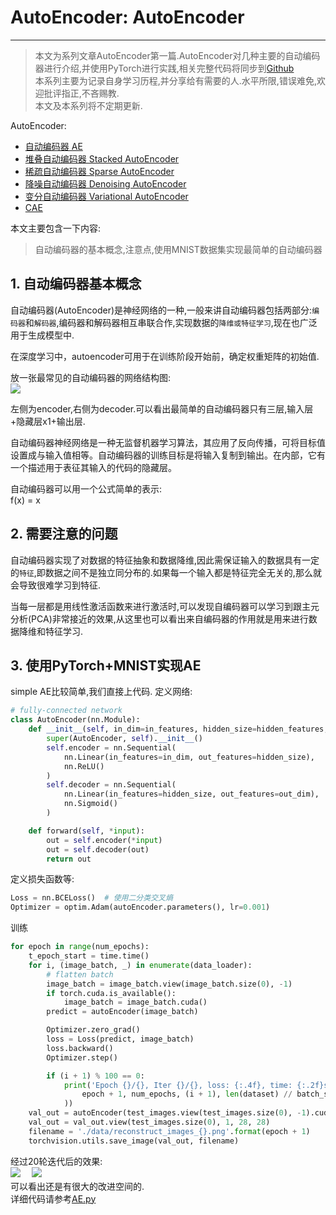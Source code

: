 # AutoEncoder: AutoEncoder
---
> 本文为系列文章AutoEncoder第一篇.AutoEncoder对几种主要的自动编码器进行介绍,并使用PyTorch进行实践,相关完整代码将同步到[Github](https://github.com/LitoNeo/pytorch-AutoEncoders)  
本系列主要为记录自身学习历程,并分享给有需要的人.水平所限,错误难免,欢迎批评指正,不吝赐教.  
> 本文及本系列将不定期更新.

AutoEncoder:  
* [自动编码器 AE](https://zhuanlan.zhihu.com/p/83019501)
* [堆叠自动编码器 Stacked AutoEncoder]()
* [稀疏自动编码器 Sparse AutoEncoder]()
* [降噪自动编码器 Denoising AutoEncoder]()
* [变分自动编码器 Variational AutoEncoder]()
* [CAE]()

本文主要包含一下内容:
> 自动编码器的基本概念,注意点,使用MNIST数据集实现最简单的自动编码器

## 1. 自动编码器基本概念
自动编码器(AutoEncoder)是神经网络的一种,一般来讲自动编码器包括两部分:`编码器`和`解码器`,编码器和解码器相互串联合作,实现数据的`降维或特征学习`,现在也广泛用于生成模型中.

在深度学习中，autoencoder可用于在训练阶段开始前，确定权重矩阵的初始值.

放一张最常见的自动编码器的网络结构图:  
![](https://user-images.githubusercontent.com/44689665/65121096-3e915a80-da21-11e9-80e9-411ff8133102.png)  

左侧为encoder,右侧为decoder.可以看出最简单的自动编码器只有三层,输入层+隐藏层x1+输出层.  

自动编码器神经网络是一种无监督机器学习算法，其应用了反向传播，可将目标值设置成与输入值相等。自动编码器的训练目标是将输入复制到输出。在内部，它有一个描述用于表征其输入的代码的隐藏层。

自动编码器可以用一个公式简单的表示:  
f(x) = x

## 2. 需要注意的问题
自动编码器实现了对数据的特征抽象和数据降维,因此需保证输入的数据具有一定的`特征`,即数据之间不是独立同分布的.如果每一个输入都是特征完全无关的,那么就会导致很难学习到特征.  

当每一层都是用线性激活函数来进行激活时,可以发现自编码器可以学习到跟主元分析(PCA)非常接近的效果,从这里也可以看出来自编码器的作用就是用来进行数据降维和特征学习.

## 3. 使用PyTorch+MNIST实现AE
simple AE比较简单,我们直接上代码.
定义网络:
```python
# fully-connected network
class AutoEncoder(nn.Module):
    def __init__(self, in_dim=in_features, hidden_size=hidden_features, out_dim=out_features):
        super(AutoEncoder, self).__init__()
        self.encoder = nn.Sequential(
            nn.Linear(in_features=in_dim, out_features=hidden_size),
            nn.ReLU()
        )
        self.decoder = nn.Sequential(
            nn.Linear(in_features=hidden_size, out_features=out_dim),
            nn.Sigmoid()
        )

    def forward(self, *input):
        out = self.encoder(*input)
        out = self.decoder(out)
        return out
```

定义损失函数等:
```python
Loss = nn.BCELoss()  # 使用二分类交叉熵
Optimizer = optim.Adam(autoEncoder.parameters(), lr=0.001)
```

训练
```python
for epoch in range(num_epochs):
    t_epoch_start = time.time()
    for i, (image_batch, _) in enumerate(data_loader):
        # flatten batch
        image_batch = image_batch.view(image_batch.size(0), -1)
        if torch.cuda.is_available():
            image_batch = image_batch.cuda()
        predict = autoEncoder(image_batch)

        Optimizer.zero_grad()
        loss = Loss(predict, image_batch)
        loss.backward()
        Optimizer.step()

        if (i + 1) % 100 == 0:
            print('Epoch {}/{}, Iter {}/{}, loss: {:.4f}, time: {:.2f}s'.format(
                epoch + 1, num_epochs, (i + 1), len(dataset) // batch_size, loss.data, time.time() - t_epoch_start
            ))
    val_out = autoEncoder(test_images.view(test_images.size(0), -1).cuda())
    val_out = val_out.view(test_images.size(0), 1, 28, 28)
    filename = './data/reconstruct_images_{}.png'.format(epoch + 1)
    torchvision.utils.save_image(val_out, filename)
```

经过20轮迭代后的效果:  
<img src="https://user-images.githubusercontent.com/44689665/65125051-b1053900-da27-11e9-8e08-d0e036564a67.png" />　
<img src="https://user-images.githubusercontent.com/44689665/65125068-b2cefc80-da27-11e9-8d8a-16a7e22228c0.png" />  
可以看出还是有很大的改进空间的.  
详细代码请参考[AE.py](https://github.com/LitoNeo/pytorch-AutoEncoders/blob/master/src/AE.py)

